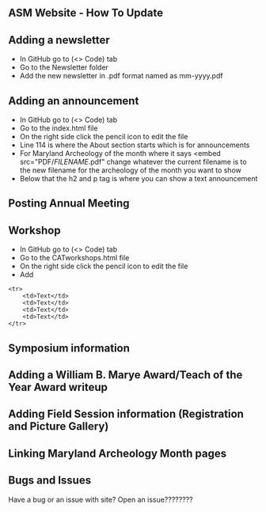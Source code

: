 ## ASM Website - How To Update


## Adding a newsletter
  * In GitHub go to (<> Code) tab
  * Go to the Newsletter folder 
  * Add the new newsletter in .pdf format named as mm-yyyy.pdf

## Adding an announcement
  * In GitHub go to (<> Code) tab
  * Go to the index.html file 
  * On the right side click the pencil icon to edit the file
  * Line 114 is where the About section starts which is for announcements
  * For Maryland Archeology of the month where it says <embed src="PDF/*FILENAME*.pdf" change whatever the current filename       is to the new filename for the archeology of the month you want to show
  * Below that the h2 and p tag is where you can show a text announcement

## Posting Annual Meeting

## Workshop
  * In GitHub go to (<> Code) tab
  * Go to the CATworkshops.html file
  * On the right side click the pencil icon to edit the file
  * Add 
  ```
  <tr>
      <td>Text</td>
      <td>Text</td>
      <td>Text</td>
      <td>Text</td>
  </tr>
  ```
       
     
## Symposium information

## Adding a William B. Marye Award/Teach of the Year Award writeup

## Adding Field Session information (Registration and Picture Gallery)

## Linking Maryland Archeology Month pages


## Bugs and Issues

Have a bug or an issue with site? Open an issue????????
